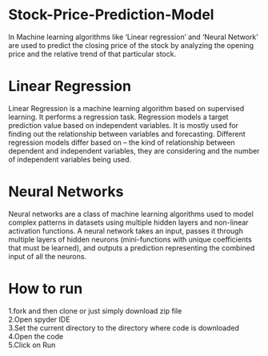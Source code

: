 # Stock-Price-Prediction-Model
In Machine learning algorithms like ‘Linear regression’ and ‘Neural Network’ are used to predict the closing price of the stock by analyzing the opening price and the relative trend of that particular stock.

# Linear Regression
Linear Regression is a machine learning algorithm based on supervised learning. It performs a regression task. Regression models a target prediction value based on independent variables. It is mostly used for finding out the relationship between variables and forecasting. Different regression models differ based on – the kind of relationship between dependent and independent variables, they are considering and the number of independent variables being used.

# Neural Networks
Neural networks are a class of machine learning algorithms used to model complex patterns in datasets using multiple hidden layers and non-linear activation functions. A neural network takes an input, passes it through multiple layers of hidden neurons (mini-functions with unique coefficients that must be learned), and outputs a prediction representing the combined input of all the neurons.

# How to run
1.fork and then clone or just simply download zip file<br>
2.Open spyder IDE<br>
3.Set the current directory to the directory where code is downloaded<br>
4.Open the code<br>
5.Click on Run
